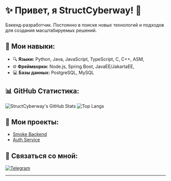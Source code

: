 # ✨ Привет, я StructCyberway! 🚀

Бэкенд-разработчик. Постоянно в поиске новых технологий и подходов для создания масштабируемых решений.

## 🔧 Мои навыки:
- 🔍 **Языки:** Python, Java, JavaScript, TypeScript, C, C++, ASM, 
- 🌐 **Фреймворки:** Node.js, Spring Boot, JavaEE/JakartaEE, 
- 💻 **Базы данных:** PostgreSQL, MySQL

## 📊 GitHub Статистика:
![StructCyberway's GitHub Stats](https://github-readme-stats.vercel.app/api?username=StructCyberway&show_icons=true&theme=light)
![Top Langs](https://github-readme-stats.vercel.app/api/top-langs/?username=StructCyberway&theme=light)

## 🚀 Мои проекты:
- [Smoke Backend](https://github.com/StructCyberway/smoke-back)
- [Auth Service](https://github.com/StructCyberway/auth-service)

## 💬 Связаться со мной:
[![Telegram](https://img.shields.io/badge/Telegram-2CA5E0?style=for-the-badge&logo=telegram&logoColor=white)](https://t.me/bkvalg)  

---
